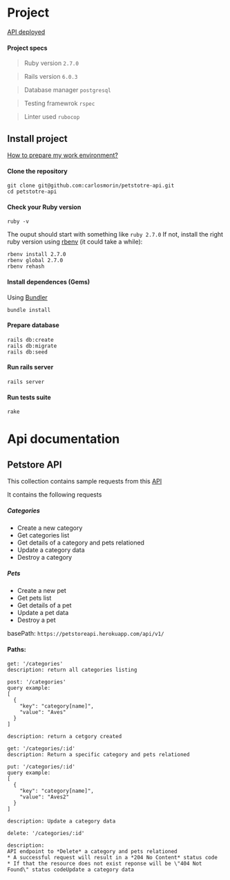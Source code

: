 # Project

[API deployed](https://petstoreapi.herokuapp.com/api/v1/)

#### Project specs
> Ruby version `2.7.0`

> Rails version `6.0.3`

> Database manager `postgresql`

> Testing framewrok `rspec`

> Linter used `rubocop`

## Install project
[How to prepare my work environment?](https://gorails.com/setup/ubuntu/16.04)


#### Clone the repository
```
git clone git@github.com:carlosmorin/petstotre-api.git
cd petstotre-api
```

#### Check your Ruby version
```
ruby -v
```
The ouput should start with something like `ruby 2.7.0`
If not, install the right ruby version using [rbenv](https://github.com/rbenv/rbenv) (it could take a while):

```
rbenv install 2.7.0
rbenv global 2.7.0
rbenv rehash 
```

#### Install dependences (Gems)
Using [Bundler](https://github.com/bundler/bundler)

```
bundle install
```

#### Prepare database
```
rails db:create 
rails db:migrate 
rails db:seed
```

#### Run rails server

```
rails server

```

#### Run tests suite

```
rake

```

# Api documentation

## Petstore API
This collection contains sample requests from this [API](https://petstoreapi.herokuapp.com/api/v1/)

It contains the following requests

##### Categories
* Create a new category
* Get categories list
* Get details of a category and pets relationed
* Update a category data
* Destroy a category

##### Pets
* Create a new pet
* Get pets list
* Get details of a pet
* Update a pet data
* Destroy a pet

basePath: `https://petstoreapi.herokuapp.com/api/v1/`

#### Paths:

```
get: '/categories'
description: return all categories listing	
```

```
post: '/categories'
query example: 
[
  {
    "key": "category[name]",
    "value": "Aves"
  }
]

description: return a cetgory created	
```

```
get: '/categories/:id'
description: Return a specific category and pets relationed
```

```
put: '/categories/:id'
query example: 
[
  {
    "key": "category[name]",
    "value": "Aves2"
  }
]

description: Update a category data
```

```
delete: '/categories/:id'

description: 
API endpoint to *Delete* a category and pets relationed 
* A successful request will result in a *204 No Content* status code
* If that the resource does not exist reponse will be \"404 Not Found\" status codeUpdate a category data
```